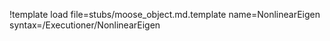 !template load file=stubs/moose_object.md.template name=NonlinearEigen syntax=/Executioner/NonlinearEigen